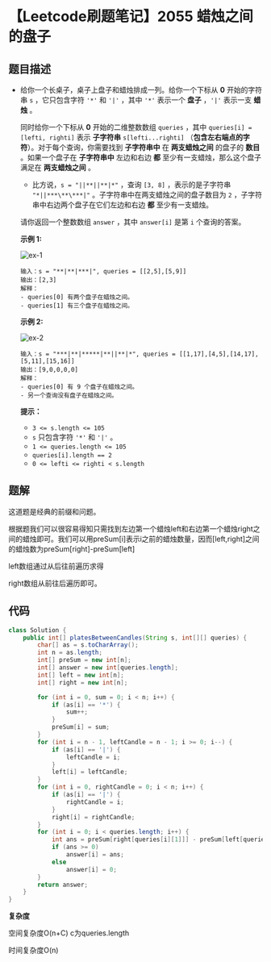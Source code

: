# 【Leetcode刷题笔记】2055 蜡烛之间的盘子

## 题目描述

- 给你一个长桌子，桌子上盘子和蜡烛排成一列。给你一个下标从 **0** 开始的字符串 `s` ，它只包含字符 `'*'` 和 `'|'` ，其中 `'*'` 表示一个 **盘子** ，`'|'` 表示一支 **蜡烛** 。

  同时给你一个下标从 **0** 开始的二维整数数组 `queries` ，其中 `queries[i] = [lefti, righti]` 表示 **子字符串** `s[lefti...righti]` （**包含左右端点的字符**）。对于每个查询，你需要找到 **子字符串中** 在 **两支蜡烛之间** 的盘子的 **数目** 。如果一个盘子在 **子字符串中** 左边和右边 **都** 至少有一支蜡烛，那么这个盘子满足在 **两支蜡烛之间** 。

  - 比方说，`s = "||**||**|*"` ，查询 `[3, 8]` ，表示的是子字符串 `"*||***\**\***|"` 。子字符串中在两支蜡烛之间的盘子数目为 `2` ，子字符串中右边两个盘子在它们左边和右边 **都** 至少有一支蜡烛。
  
  请你返回一个整数数组 `answer` ，其中 `answer[i]` 是第 `i` 个查询的答案。

  
  
  **示例 1:**
  
  ![ex-1](https://assets.leetcode.com/uploads/2021/10/04/ex-1.png)
  
  ```
  输入：s = "**|**|***|", queries = [[2,5],[5,9]]
  输出：[2,3]
  解释：
  - queries[0] 有两个盘子在蜡烛之间。
  - queries[1] 有三个盘子在蜡烛之间。
  ```
  
  **示例 2:**
  
  ![ex-2](https://assets.leetcode.com/uploads/2021/10/04/ex-2.png)
  
  ```
  输入：s = "***|**|*****|**||**|*", queries = [[1,17],[4,5],[14,17],[5,11],[15,16]]
  输出：[9,0,0,0,0]
  解释：
  - queries[0] 有 9 个盘子在蜡烛之间。
  - 另一个查询没有盘子在蜡烛之间。
  ```
  
  
  
  **提示：**
  
  - `3 <= s.length <= 105`
  - `s` 只包含字符 `'*'` 和 `'|'` 。
  - `1 <= queries.length <= 105`
  - `queries[i].length == 2`
  - `0 <= lefti <= righti < s.length`

## 题解

这道题是经典的前缀和问题。

根据题我们可以很容易得知只需找到左边第一个蜡烛left和右边第一个蜡烛right之间的蜡烛即可。我们可以用preSum[i]表示i之前的蜡烛数量，因而[left,right]之间的蜡烛数为preSum[right]-preSum[left]

left数组通过从后往前遍历求得

right数组从前往后遍历即可。

## 代码

```java
class Solution {
    public int[] platesBetweenCandles(String s, int[][] queries) {
        char[] as = s.toCharArray();
        int n = as.length;
        int[] preSum = new int[n];
        int[] answer = new int[queries.length];
        int[] left = new int[n];
        int[] right = new int[n];

        for (int i = 0, sum = 0; i < n; i++) {
            if (as[i] == '*') {
                sum++;
            }
            preSum[i] = sum;
        }
        for (int i = n - 1, leftCandle = n - 1; i >= 0; i--) {
            if (as[i] == '|') {
                leftCandle = i;
            }
            left[i] = leftCandle;
        }
        for (int i = 0, rightCandle = 0; i < n; i++) {
            if (as[i] == '|') {
                rightCandle = i;
            }
            right[i] = rightCandle;
        }
        for (int i = 0; i < queries.length; i++) {
            int ans = preSum[right[queries[i][1]]] - preSum[left[queries[i][0]]];
            if (ans >= 0)
                answer[i] = ans;
            else
                answer[i] = 0;
        }
        return answer;
    }
}
```

**复杂度**

空间复杂度O(n+C) c为queries.length

时间复杂度O(n)


